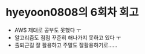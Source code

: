 # hyeyoon0808의 6회차 회고

- AWS 제대로 공부도 못했다 ㅜ 
- 알고리즘도 점점 꾸준히 해나가지 못하고 있다 ㅜ
- 출퇴근길 잘 활용하고 주말도 잘활용하기로......

